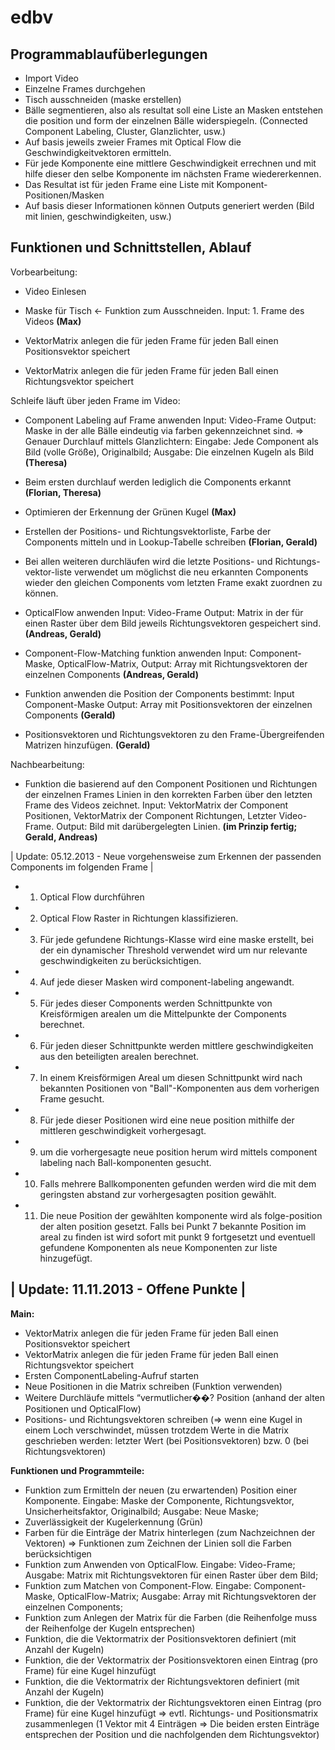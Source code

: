 edbv
====

Programmablaufüberlegungen
--------------------------
* Import Video
* Einzelne Frames durchgehen
* Tisch ausschneiden (maske erstellen)
* Bälle segmentieren, also als resultat soll eine Liste an Masken entstehen die position und form der einzelnen Bälle widerspiegeln. (Connected Component Labeling, Cluster, Glanzlichter, usw.)
* Auf basis jeweils zweier Frames mit Optical Flow die Geschwindigkeitvektoren ermitteln.
* Für jede Komponente eine mittlere Geschwindigkeit errechnen und mit hilfe dieser den selbe Komponente im nächsten Frame wiedererkennen.
* Das Resultat ist für jeden Frame eine Liste mit Komponent-Positionen/Masken
* Auf basis dieser Informationen können Outputs generiert werden (Bild mit linien, geschwindigkeiten, usw.)

Funktionen und Schnittstellen, Ablauf
-------------------------------------
Vorbearbeitung: 
* Video Einlesen
* Maske für Tisch <- Funktion zum Ausschneiden. Input: 1. Frame des Videos
**(Max)**

* VektorMatrix anlegen die für jeden Frame für jeden Ball einen Positionsvektor speichert
* VektorMatrix anlegen die für jeden Frame für jeden Ball einen Richtungsvektor speichert

Schleife läuft über jeden Frame im Video:
* Component Labeling auf Frame anwenden Input: Video-Frame Output: Maske in der alle Bälle eindeutig via farben gekennzeichnet sind.
 => Genauer Durchlauf mittels Glanzlichtern: Eingabe: Jede Component als Bild (volle Größe), Originalbild; Ausgabe: Die einzelnen Kugeln als Bild
**(Theresa)**

* Beim ersten durchlauf werden lediglich die Components erkannt
**(Florian, Theresa)**

* Optimieren der Erkennung der Grünen Kugel
**(Max)**

* Erstellen der Positions- und Richtungsvektorliste, Farbe der Components mitteln und in Lookup-Tabelle schreiben 
**(Florian, Gerald)**

* Bei allen weiteren durchläufen wird die letzte Positions- und Richtungs-vektor-liste verwendet um möglichst die neu erkannten Components wieder den gleichen Components vom letzten Frame exakt zuordnen zu können.

* OpticalFlow anwenden Input: Video-Frame Output: Matrix in der für einen Raster über dem Bild jeweils Richtungsvektoren gespeichert sind.
**(Andreas, Gerald)**

* Component-Flow-Matching funktion anwenden Input: Component-Maske, OpticalFlow-Matrix, Output: Array mit Richtungsvektoren der einzelnen Components
**(Andreas, Gerald)**

* Funktion anwenden die Position der Components bestimmt: Input Component-Maske Output: Array mit Positionsvektoren der einzelnen Components
**(Gerald)**

* Positionsvektoren und Richtungsvektoren zu den Frame-Übergreifenden Matrizen hinzufügen.
**(Gerald)**

Nachbearbeitung: 
* Funktion die basierend auf den Component Positionen und Richtungen der einzelnen Frames Linien in den korrekten Farben über den letzten Frame des Videos zeichnet. Input: VektorMatrix der Component Positionen, VektorMatrix der Component Richtungen, Letzter Video-Frame. Output: Bild mit darübergelegten Linien.
**(im Prinzip fertig; Gerald, Andreas)**

| Update: 05.12.2013 - Neue vorgehensweise zum Erkennen der passenden Components im folgenden Frame |
* 1. Optical Flow durchführen
* 2. Optical Flow Raster in Richtungen klassifizieren. 
* 3. Für jede gefundene Richtungs-Klasse wird eine maske erstellt, bei der ein dynamischer Threshold verwendet wird um nur relevante geschwindigkeiten zu berücksichtigen.
* 4. Auf jede dieser Masken wird component-labeling angewandt.
* 5. Für jedes dieser Components werden Schnittpunkte von Kreisförmigen arealen um die Mittelpunkte der Components berechnet.
* 6. Für jeden dieser Schnittpunkte werden mittlere geschwindigkeiten aus den beteiligten arealen berechnet.
* 7. In einem Kreisförmigen Areal um diesen Schnittpunkt wird nach bekannten Positionen von "Ball"-Komponenten aus dem vorherigen Frame gesucht.
* 8. Für jede dieser Positionen wird eine neue position mithilfe der mittleren geschwindigkeit vorhergesagt.
* 9. um die vorhergesagte neue position herum wird mittels component labeling nach Ball-komponenten gesucht.
* 10. Falls mehrere Ballkomponenten gefunden werden wird die mit dem geringsten abstand zur vorhergesagten position gewählt.
* 11. Die neue Position der gewählten komponente wird als folge-position der alten position gesetzt.
Falls bei Punkt 7 bekannte Position im areal zu finden ist wird sofort mit punkt 9 fortgesetzt und eventuell gefundene Komponenten als neue Komponenten zur liste hinzugefügt.

| Update: 11.11.2013 - Offene Punkte |
--------------------------------------

**Main:**
- VektorMatrix anlegen die für jeden Frame für jeden Ball einen Positionsvektor speichert
- VektorMatrix anlegen die für jeden Frame für jeden Ball einen Richtungsvektor speichert
- Ersten ComponentLabeling-Aufruf starten
- Neue Positionen in die Matrix schreiben (Funktion verwenden)
- Weitere Durchläufe mittels “vermutlicher��? Position (anhand der alten Positionen und OpticalFlow)
- Positions- und Richtungsvektoren schreiben (=> wenn eine Kugel in einem Loch verschwindet, müssen trotzdem Werte in die Matrix geschrieben werden: letzter Wert (bei Positionsvektoren) bzw. 0 (bei Richtungsvektoren)

**Funktionen und Programmteile:**
- Funktion zum Ermitteln der neuen (zu erwartenden) Position einer Komponente. Eingabe: Maske der Componente, Richtungsvektor, Unsicherheitsfaktor, Originalbild; Ausgabe: Neue Maske;
- Zuverlässigkeit der Kugelerkennung (Grün)
- Farben für die Einträge der Matrix hinterlegen (zum Nachzeichnen der Vektoren) => Funktionen zum Zeichnen der Linien soll die Farben berücksichtigen
- Funktion zum Anwenden von OpticalFlow. Eingabe: Video-Frame; Ausgabe: Matrix mit Richtungsvektoren für einen Raster über dem Bild;
- Funktion zum Matchen von Component-Flow. Eingabe: Component-Maske, OpticalFlow-Matrix; Ausgabe: Array mit Richtungsvektoren der einzelnen Components;
- Funktion zum Anlegen der Matrix für die  Farben (die Reihenfolge muss der Reihenfolge der Kugeln entsprechen)
- Funktion, die die Vektormatrix der Positionsvektoren definiert (mit Anzahl der Kugeln)
- Funktion, die der Vektormatrix der Positionsvektoren einen Eintrag (pro Frame) für eine Kugel hinzufügt
- Funktion, die die Vektormatrix der Richtungsvektoren definiert (mit Anzahl der Kugeln)
- Funktion, die der Vektormatrix der Richtungsvektoren einen Eintrag (pro Frame) für eine Kugel hinzufügt
⇒ evtl. Richtungs- und Positionsmatrix zusammenlegen (1 Vektor mit 4 Einträgen => Die beiden ersten Einträge entsprechen der Position und die nachfolgenden dem Richtungsvektor)
